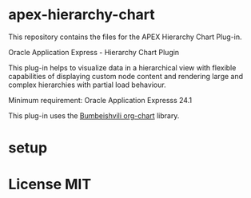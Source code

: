 # apex-hierarchy-chart
This repository contains the files for the APEX Hierarchy Chart Plug-in.

Oracle Application Express - Hierarchy Chart Plugin

This plug-in helps to visualize data in a hierarchical view with flexible capabilities of displaying custom node content and rendering large and complex hierarchies with partial load behaviour.

Minimum requirement: Oracle Application Expresss 24.1

This plug-in uses the <a href="https://github.com/bumbeishvili/org-chart" rel="nofollow">Bumbeishvili org-chart</a> library.

# setup

# License MIT
